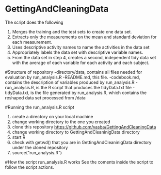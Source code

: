 # GettingAndCleaningData
The script does the following
1) Merges the training and the test sets to create one data set.
2) Extracts only the measurements on the mean and standard deviation for each measurement. 
3) Uses descriptive activity names to name the activities in the data set
4) Appropriately labels the data set with descriptive variable names. 
5) From the data set in step 4, creates a second, independent tidy data set with the average of each variable for each activity and each subject.

#Structure of repository
-directory/data, contains all files needed for evaluation by run_analysis.R
-README.md, this file.
-codebook.md, contains the description of variables produced by run_analysis.R
-run_analysis.R, is the R script that produces the tidyData.txt file
-tidyData.txt, is the file generated by run_analysis.R, which contains the reshaped data set processed from /data

#Running the run_analysis.R script
1) create a directory on your local machine
2) change working directory to the one you created
3) clone this repository https://github.com/vasba/GettingAndCleaningData
4) change working directory to GettingAndCleaninigData directory
5) start R 
6) check with getwd() that you are in GettingAndCleaninigData directory under the cloned repository
7) source("run_analysis.R")

#How the script run_analysis.R works
See the coments inside the script to follow the script actions.